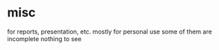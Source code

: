# misc
for reports, presentation, etc.
mostly for personal use
some of them are incomplete 
nothing to see
